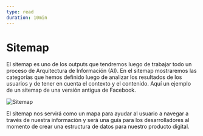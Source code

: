 ```yaml
---
type: read
duration: 10min
---
```


# Sitemap

El sitemap es uno de los outputs que tendremos luego de trabajar todo un proceso
de Arquitectura de Información (AI). En el sitemap mostraremos las categorías
que hemos definido luego de analizar los resultados de los usuarios y de tener
en cuenta el contexto y el contenido. Aquí un ejemplo de un sitemap de una
versión antigua de Facebook.

![Sitemap](https://lh3.googleusercontent.com/JnIcB_U6TAajcSyP2RJo1WRsGfHuBMxrWwEUMMjsglOa_6R57nxiEIngchCZWDkRkHB6VIfVo1y_4CnHlULAiI9AAFz99OVKFzmSXRwSfw32MDbjony8Y_diWXH_bxNxCEIQx0tYLtY)

El sitemap nos servirá como un mapa para ayudar al usuario a navegar a través
de nuestra información y será una guía para los desarrolladores al momento de
crear una estructura de datos para nuestro producto digital.
